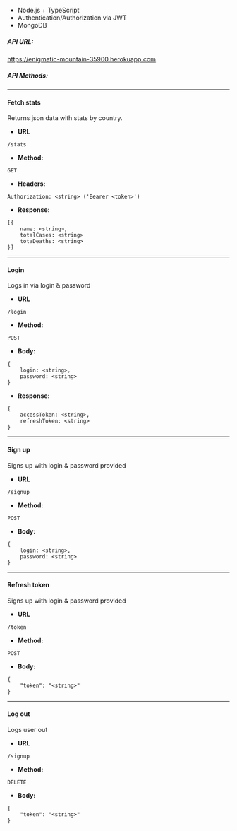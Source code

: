 - Node.js + TypeScript
- Authentication/Authorization via JWT
- MongoDB

##### API URL:
https://enigmatic-mountain-35900.herokuapp.com

##### API Methods:

----
#### Fetch stats
Returns json data with stats by country.

* **URL**
```
/stats
```
* **Method:**

```
GET
```

* **Headers:**
```
Authorization: <string> ('Bearer <token>')
```

* **Response:**
```
[{
    name: <string>,
    totalCases: <string>
    totaDeaths: <string>
}]
```

----
#### Login
Logs in via login & password

* **URL**
```
/login
```
* **Method:**

```
POST
```

* **Body:**
```
{
    login: <string>,
    password: <string>
}
```

* **Response:**
```
{
    accessToken: <string>,
    refreshToken: <string>
}
```


----
#### Sign up
Signs up with login & password provided

* **URL**
```
/signup
```
* **Method:**

```
POST
```
* **Body:**
```
{
    login: <string>,
    password: <string>
}
```

----
#### Refresh token
Signs up with login & password provided

* **URL**
```
/token
```
* **Method:**
```
POST
```
* **Body:**
```
{
    "token": "<string>"
}
```

----
#### Log out
Logs user out

* **URL**
```
/signup
```
* **Method:**

```
DELETE
```
* **Body:**
```
{
    "token": "<string>"
}
```